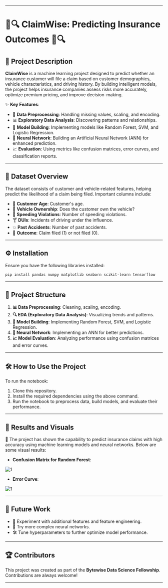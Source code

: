 
---

# 🚗🔍 **ClaimWise: Predicting Insurance Outcomes** 🚗🔍

## 📝 **Project Description**

**ClaimWise** is a machine learning project designed to predict whether an insurance customer will file a claim based on customer demographics, vehicle characteristics, and driving history. By building intelligent models, the project helps insurance companies assess risks more accurately, optimize premium pricing, and improve decision-making.

✨ **Key Features**:
- 🧹 **Data Preprocessing**: Handling missing values, scaling, and encoding.
- 📊 **Exploratory Data Analysis**: Discovering patterns and relationships.
- 🤖 **Model Building**: Implementing models like Random Forest, SVM, and Logistic Regression.
- 🧠 **Neural Network**: Building an Artificial Neural Network (ANN) for enhanced prediction.
- 📈 **Evaluation**: Using metrics like confusion matrices, error curves, and classification reports.

---

## 📂 **Dataset Overview**

The dataset consists of customer and vehicle-related features, helping predict the likelihood of a claim being filed. Important columns include:

- 👤 **Customer Age**: Customer's age.
- 🚗 **Vehicle Ownership**: Does the customer own the vehicle?
- 🚓 **Speeding Violations**: Number of speeding violations.
- 🍸 **DUIs**: Incidents of driving under the influence.
- 💥 **Past Accidents**: Number of past accidents.
- 🎯 **Outcome**: Claim filed (1) or not filed (0).

---

## ⚙️ **Installation**

Ensure you have the following libraries installed:

```bash
pip install pandas numpy matplotlib seaborn scikit-learn tensorflow
```

---

## 📁 **Project Structure**

1. **📊 Data Preprocessing**: Cleaning, scaling, encoding.
2. **🔍 EDA (Exploratory Data Analysis)**: Visualizing trends and patterns.
3. **🤖 Model Building**: Implementing Random Forest, SVM, and Logistic Regression.
4. **🧠 Neural Network**: Implementing an ANN for better predictions.
5. **📈 Model Evaluation**: Analyzing performance using confusion matrices and error curves.

---

## 🛠️ **How to Use the Project**

To run the notebook:

1. Clone this repository.
2. Install the required dependencies using the above command.
3. Run the notebook to preprocess data, build models, and evaluate their performance.

---

## 🎨 **Results and Visuals**

🚀 The project has shown the capability to predict insurance claims with high accuracy using machine learning models and neural networks. Below are some visual results:

- **Confusion Matrix for Random Forest**:
  
![1](https://github.com/user-attachments/assets/e64888b8-a478-44a4-b1e1-64576811d4b6)


- **Error Curve**:
  
![1](https://github.com/user-attachments/assets/fb335fbf-fbcc-4c40-a857-63788b34c5de)

---

## 🚀 **Future Work**

- 🧪 Experiment with additional features and feature engineering.
- 🤖 Try more complex neural networks.
- 🛠️ Tune hyperparameters to further optimize model performance.

---

## 🏆 **Contributors**

This project was created as part of the **Bytewise Data Science Fellowship**. Contributions are always welcome!

---
